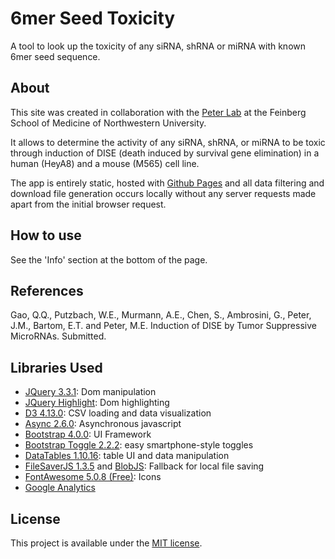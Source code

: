 # 6mer Seed Toxicity

A tool to look up the toxicity of any siRNA, shRNA or miRNA with known 6mer seed sequence.


## About

This site was created in collaboration with the [Peter Lab](labs.feinberg.northwest) at the Feinberg School of Medicine of Northwestern University.

It allows to determine the activity of any siRNA, shRNA, or miRNA to be toxic through induction of DISE (death induced by survival gene elimination) in a human (HeyA8) and a mouse (M565) cell line.

The app is entirely static, hosted with [Github Pages](https://pages.github.com/) and all data filtering and download file generation occurs locally without any server requests made apart from the initial browser request.


## How to use

See the 'Info' section at the bottom of the page.


## References

Gao, Q.Q., Putzbach, W.E., Murmann, A.E., Chen, S., Ambrosini, G., Peter, J.M., Bartom, E.T. and Peter, M.E. Induction of DISE by Tumor Suppressive MicroRNAs. Submitted.


## Libraries Used

- [JQuery 3.3.1](https://jquery.com/): Dom manipulation
- [JQuery Highlight](https://github.com/bartaz/sandbox.js/blob/master/jquery.highlight.js): Dom highlighting
- [D3 4.13.0](https://d3js.org/): CSV loading and data visualization
- [Async 2.6.0](https://caolan.github.io/async/): Asynchronous javascript
- [Bootstrap 4.0.0](https://getbootstrap.com/): UI Framework
- [Bootstrap Toggle 2.2.2](http://www.bootstraptoggle.com/): easy smartphone-style toggles
- [DataTables 1.10.16](https://datatables.net/): table UI and data manipulation
- [FileSaverJS 1.3.5](https://github.com/eligrey/FileSaver.js/) and [BlobJS](https://github.com/eligrey/Blob.js): Fallback for local file saving
- [FontAwesome 5.0.8 (Free)](https://fontawesome.com/): Icons
- [Google Analytics](https://www.google.com/analytics)


## License

This project is available under the [MIT license](https://github.com/JohannesMP/NW_CellToxicityDB/blob/master/LICENSE).
